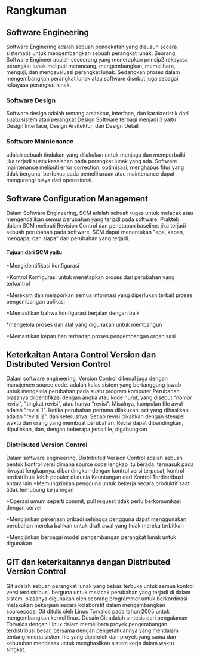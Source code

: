 # Rangkuman
## Software Engineering
Software Enginering adalah sebuah pendekatan yang disusun secara sistematis untuk mengembangkan sebuah perangkat lunak.
Seorang Software Engineer adalah seseorang yang menerapkan prinsip2 rekayasa perangkat lunak meliputi merancang, mengembangkan, memelihara, menguji, dan mengevaluasi perangkat lunak.
Sedangkan proses dalam mengembangkan perangkat lunak atau software disebut juga sebagai rekayasa perangkat lunak.

### Software Design
Software design adalah tentang arsitektur, interface, dan karakteristik dari suatu sistem atau perangkat
Design Software terbagi menjadi 3 yaitu Design Interface, Design Arsitektur, dan Design Detail

### Software Maintenance
adalah sebuah tindakan yang dilakukan untuk menjaga dan memperbaiki jika terjadi suatu kesalahan pada perangkat lunak yang ada.
Software maintenance meliputi error correction, optimisasi, menghapus fitur yang tidak berguna. berfokus pada pemeliharaan atau maintenance dapat mengurangi biaya dari operasional.

## Software Configuration Management
Dalam Software Engineering, SCM adalah sebuah tugas untuk melacak atau mengendalikan semua perubahan yang terjadi pada software. 
Praktek dalam SCM meliputi Revision Control dan penetapan baseline. jika terjadi sebuah perubahan pada software, SCM dapat menentukan
"apa, kapan, mengapa, dan siapa" dari perubahan yang terjadi.
#### Tujuan dari SCM yaitu

*Mengidentifikasi konfigurasi 

*Kontrol Konfigurasi untuk menetapkan proses dari perubahan yang terkontrol

*Merekam dan melaporkan semua informasi yang diperlukan terkait proses pengembangan aplikasi

*Memastikan bahwa konfigurasi berjalan dengan baik

*mengelola proses dan alat yang digunakan untuk membangun

*Memastikan kepatuhan terhadap proses pengembangan organisasi

## Keterkaitan Antara Control Version dan Distributed Version Control
Dalam software engineering, Version Control dikenal juga dengan manajemen source code. adalah kelas sistem yang bertanggung jawab untuk mengelola perubahan pada suatu program komputer
Perubahan biasanya diidentifikasi dengan angka atau kode huruf, yang disebut "nomor revisi", "tingkat revisi", atau hanya "revisi". Misalnya, kumpulan file awal adalah "revisi 1". Ketika perubahan pertama dilakukan, set yang dihasilkan adalah "revisi 2", dan seterusnya. Setiap revisi dikaitkan dengan stempel waktu dan orang yang membuat perubahan. Revisi dapat dibandingkan, dipulihkan, dan, dengan beberapa jenis file, digabungkan

### Distributed Version Control
Dalam software engineering, Distributed Version Control adalah sebuah bentuk kontrol versi
dimana source code lengkap itu berada. termasuk pada riwayat lengkapnya. dibandingkan dengan kontrol versi terpusat, kontrol terdistribusi lebih populer di dunia
Keuntungan dari Kontrol Terdistribusi antara lain
*Memungkinkan pengguna untuk bekerja secara produktif saat tidak terhubung ke jaringan

*Operasi umum seperti commit, pull request tidak perlu berkomunikasi dengan server

*Mengijinkan pekerjaan pribadi sehingga pengguna dapat menggunakan perubahan mereka bahkan untuk draft awal yang tidak mereka terbitkan

*Mengijinkan berbagai model pengembangan perangkat lunak untuk digunakan

## GIT dan keterkaitannya dengan Distributed Version Control
Git adalah sebuah perangkat lunak yang bebas terbuka untuk semua kontrol versi terdistribusi. berguna untuk melacak perubahan yang terjadi di dalam sistem.
biasanya digunakan oleh seorang programmer untuk berkordinasi melakukan pekerjaan secara kolaboratif dalam mengembangkan sourcecode.
Git ditulis oleh Linus Torvalds pada tahun 2005 untuk mengembangkan kernel linux. Desain Git adalah sintesis dari pengalaman Torvalds dengan Linux dalam memelihara proyek pengembangan terdistribusi besar, bersama dengan pengetahuannya yang mendalam tentang kinerja sistem file yang diperoleh dari proyek yang sama dan kebutuhan mendesak untuk menghasilkan sistem kerja dalam waktu singkat.
